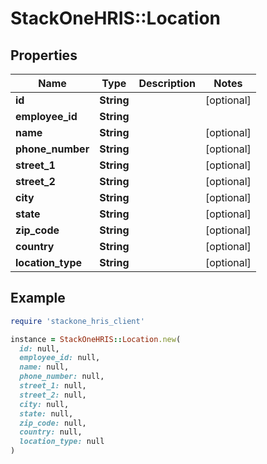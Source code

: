 # StackOneHRIS::Location

## Properties

| Name | Type | Description | Notes |
| ---- | ---- | ----------- | ----- |
| **id** | **String** |  | [optional] |
| **employee_id** | **String** |  |  |
| **name** | **String** |  | [optional] |
| **phone_number** | **String** |  | [optional] |
| **street_1** | **String** |  | [optional] |
| **street_2** | **String** |  | [optional] |
| **city** | **String** |  | [optional] |
| **state** | **String** |  | [optional] |
| **zip_code** | **String** |  | [optional] |
| **country** | **String** |  | [optional] |
| **location_type** | **String** |  | [optional] |

## Example

```ruby
require 'stackone_hris_client'

instance = StackOneHRIS::Location.new(
  id: null,
  employee_id: null,
  name: null,
  phone_number: null,
  street_1: null,
  street_2: null,
  city: null,
  state: null,
  zip_code: null,
  country: null,
  location_type: null
)
```

